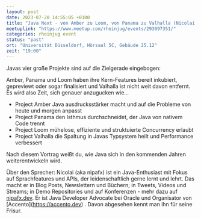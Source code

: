 ```yaml
---
layout: post
date: 2023-07-20 14:55:05 +0100
title: "Java Next - von Amber zu Loom, von Panama zu Valhalla (Nicolai Parlog)"
meetuplink: "https://www.meetup.com/rheinjug/events/293097351/"
categories: rheinjug event
status: "past"
ort: "Universität Düsseldorf, Hörsaal 5C, Gebäude 25.12"
zeit: "19:00"
---
```


Javas vier große Projekte sind auf die Zielgerade eingebogen:
 
Amber, Panama und Loom haben ihre Kern-Features bereit inkubiert,
gepreviewt oder sogar finalisiert und Valhalla ist nicht weit davon
entfernt.
Es wird also Zeit, sich genauer anzugucken wie...
 
* Project Amber Java ausdrucksstärker macht und auf die Probleme von
heute und morgen anpasst
* Project Panama den Isthmus durchschneidet, der Java von nativem Code trennt
* Project Loom mühelose, effiziente und struktuierte Concurrency erlaubt
* Project Valhalla die Spaltung in Javas Typsystem heilt und Performance verbessert
 
Nach diesem Vortrag weißt du, wie Java sich in den kommenden Jahren
weiterentwickeln wird.
 
Über den Sprecher:
Nicolai (aka nipafx) ist ein Java-Enthusiast mit Fokus auf Sprachfeatures und APIs, der leidenschaftlich gerne lernt und lehrt. Das
macht er in Blog Posts, Newslettern und Büchern; in Tweets, Videos und
Streams; in Demo Repositories und auf Konferenzen - mehr dazu auf [nipafx.dev](nipafx.dev). Er ist Java Developer Advocate bei Oracle und Organisator
von [Accento](<a href="https://accento.dev" class="linkified">https://accento.dev</a>) . Davon abgesehen kennt man ihn für seine Frisur.
 
